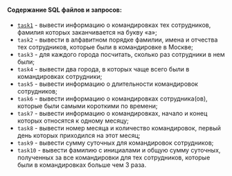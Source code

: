 #### Содержание SQL файлов и запросов:
- [`task1`](https://github.com/CostaVaryn/myDraft/tree/master/src/test/java/stepik/interactiveSQLtrainer/basics/block6/task1.sql) - вывести информацию о командировках тех сотрудников, фамилия которых заканчивается на букву «а»;
- `task2` - вывести в алфавитном порядке фамилии, имена и отчества тех сотрудников, которые были в командировке в Москве;
- `task3` - для каждого города посчитать, сколько раз сотрудники в нем были;
- `task4` - вывести два города, в которых чаще всего были в командировках сотрудники;
- `task5` - вывести информацию о длительности командировок сотрудников;
- `task6` - вывести информацию о командировках сотрудника(ов), которые были самыми короткими по времени;
- `task7` - вывести информацию о командировках, начало и конец которых относятся к одному месяцу;
- `task8` - вывести номер месяца и количество командировок, первый день которых приходился на этот месяц;
- `task9` - вывести сумму суточных для командировок сотрудников;
- `task10` - вывести фамилию с инициалами и общую сумму суточных, полученных за все командировки для тех сотрудников, которые были в командировках больше чем 3 раза.